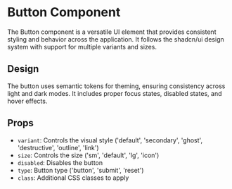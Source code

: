 # Button Component

The Button component is a versatile UI element that provides consistent styling and behavior across the application. It follows the shadcn/ui design system with support for multiple variants and sizes.

## Design

The button uses semantic tokens for theming, ensuring consistency across light and dark modes. It includes proper focus states, disabled states, and hover effects.

## Props

- `variant`: Controls the visual style ('default', 'secondary', 'ghost', 'destructive', 'outline', 'link')
- `size`: Controls the size ('sm', 'default', 'lg', 'icon')
- `disabled`: Disables the button
- `type`: Button type ('button', 'submit', 'reset')
- `class`: Additional CSS classes to apply
